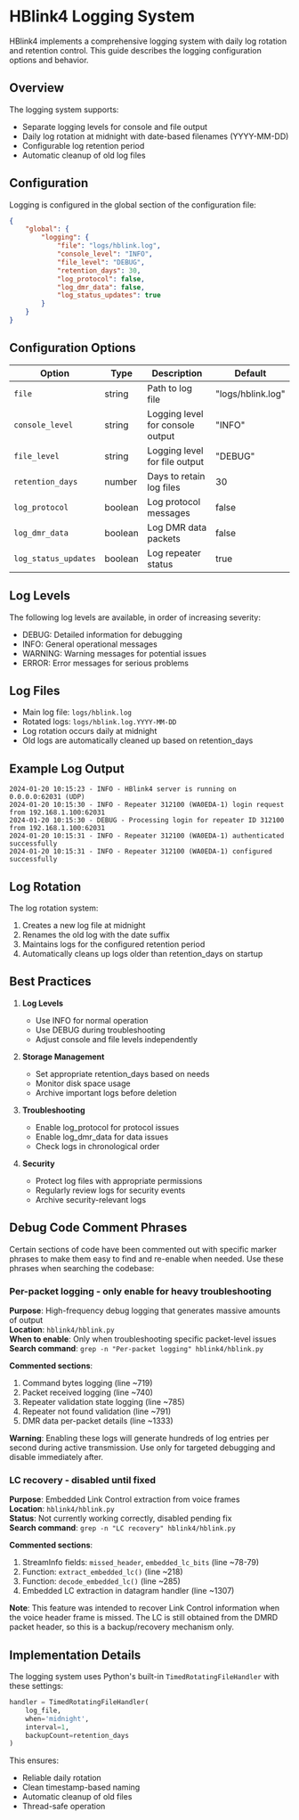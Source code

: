 # HBlink4 Logging System

HBlink4 implements a comprehensive logging system with daily log rotation and retention control. This guide describes the logging configuration options and behavior.

## Overview

The logging system supports:
- Separate logging levels for console and file output
- Daily log rotation at midnight with date-based filenames (YYYY-MM-DD)
- Configurable log retention period
- Automatic cleanup of old log files

## Configuration

Logging is configured in the global section of the configuration file:

```json
{
    "global": {
        "logging": {
            "file": "logs/hblink.log",
            "console_level": "INFO",
            "file_level": "DEBUG",
            "retention_days": 30,
            "log_protocol": false,
            "log_dmr_data": false,
            "log_status_updates": true
        }
    }
}
```

## Configuration Options

| Option | Type | Description | Default |
|--------|------|-------------|---------|
| `file` | string | Path to log file | "logs/hblink.log" |
| `console_level` | string | Logging level for console output | "INFO" |
| `file_level` | string | Logging level for file output | "DEBUG" |
| `retention_days` | number | Days to retain log files | 30 |
| `log_protocol` | boolean | Log protocol messages | false |
| `log_dmr_data` | boolean | Log DMR data packets | false |
| `log_status_updates` | boolean | Log repeater status | true |

## Log Levels

The following log levels are available, in order of increasing severity:
- DEBUG: Detailed information for debugging
- INFO: General operational messages
- WARNING: Warning messages for potential issues
- ERROR: Error messages for serious problems

## Log Files

- Main log file: `logs/hblink.log`
- Rotated logs: `logs/hblink.log.YYYY-MM-DD`
- Log rotation occurs daily at midnight
- Old logs are automatically cleaned up based on retention_days

## Example Log Output

```
2024-01-20 10:15:23 - INFO - HBlink4 server is running on 0.0.0.0:62031 (UDP)
2024-01-20 10:15:30 - INFO - Repeater 312100 (WA0EDA-1) login request from 192.168.1.100:62031
2024-01-20 10:15:30 - DEBUG - Processing login for repeater ID 312100 from 192.168.1.100:62031
2024-01-20 10:15:31 - INFO - Repeater 312100 (WA0EDA-1) authenticated successfully
2024-01-20 10:15:31 - INFO - Repeater 312100 (WA0EDA-1) configured successfully
```

## Log Rotation

The log rotation system:
1. Creates a new log file at midnight
2. Renames the old log with the date suffix
3. Maintains logs for the configured retention period
4. Automatically cleans up logs older than retention_days on startup

## Best Practices

1. **Log Levels**
   - Use INFO for normal operation
   - Use DEBUG during troubleshooting
   - Adjust console and file levels independently

2. **Storage Management**
   - Set appropriate retention_days based on needs
   - Monitor disk space usage
   - Archive important logs before deletion

3. **Troubleshooting**
   - Enable log_protocol for protocol issues
   - Enable log_dmr_data for data issues
   - Check logs in chronological order

4. **Security**
   - Protect log files with appropriate permissions
   - Regularly review logs for security events
   - Archive security-relevant logs

## Debug Code Comment Phrases

Certain sections of code have been commented out with specific marker phrases to make them easy to find and re-enable when needed. Use these phrases when searching the codebase:

### Per-packet logging - only enable for heavy troubleshooting

**Purpose**: High-frequency debug logging that generates massive amounts of output  
**Location**: `hblink4/hblink.py`  
**When to enable**: Only when troubleshooting specific packet-level issues  
**Search command**: `grep -n "Per-packet logging" hblink4/hblink.py`

**Commented sections**:
1. Command bytes logging (line ~719)
2. Packet received logging (line ~740)
3. Repeater validation state logging (line ~785)
4. Repeater not found validation (line ~791)
5. DMR data per-packet details (line ~1333)

**Warning**: Enabling these logs will generate hundreds of log entries per second during active transmission. Use only for targeted debugging and disable immediately after.

### LC recovery - disabled until fixed

**Purpose**: Embedded Link Control extraction from voice frames  
**Location**: `hblink4/hblink.py`  
**Status**: Not currently working correctly, disabled pending fix  
**Search command**: `grep -n "LC recovery" hblink4/hblink.py`

**Commented sections**:
1. StreamInfo fields: `missed_header`, `embedded_lc_bits` (line ~78-79)
2. Function: `extract_embedded_lc()` (line ~218)
3. Function: `decode_embedded_lc()` (line ~285)
4. Embedded LC extraction in datagram handler (line ~1307)

**Note**: This feature was intended to recover Link Control information when the voice header frame is missed. The LC is still obtained from the DMRD packet header, so this is a backup/recovery mechanism only.

## Implementation Details

The logging system uses Python's built-in `TimedRotatingFileHandler` with these settings:

```python
handler = TimedRotatingFileHandler(
    log_file,
    when='midnight',
    interval=1,
    backupCount=retention_days
)
```

This ensures:
- Reliable daily rotation
- Clean timestamp-based naming
- Automatic cleanup of old files
- Thread-safe operation
